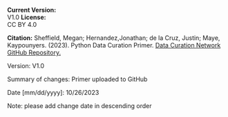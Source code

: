 **Current Version:**  
V1.0
**License:**  
CC BY 4.0

**Citation:**
Sheffield, Megan; Hernandez,Jonathan; de la Cruz, Justin; Maye, Kaypounyers. (2023). Python Data Curation Primer. [Data Curation Network GitHub Repository.](https://github.com/DataCurationNetwork/data-primers)


Version:
V1.0

Summary of changes: Primer uploaded to GitHub

Date [mm/dd/yyyy]: 10/26/2023

Note: please add change date in descending order